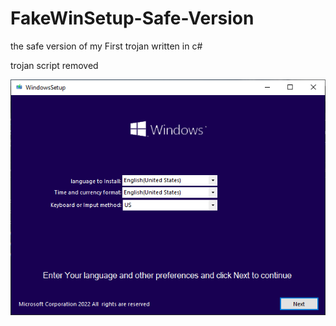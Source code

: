 # FakeWinSetup-Safe-Version
the safe version of my First trojan written in c#

trojan script removed

![](https://github.com/misha99fr/FakeWinSetup-Safe-Version/blob/main/Screen.png?raw=true)
